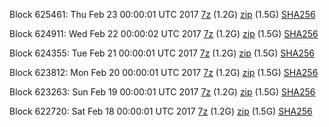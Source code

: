 Block 625461: Thu Feb 23 00:00:01 UTC 2017 [7z](https://transfer.sh/oqU5i/bootstrap.dat.20170223.7z) (1.2G) [zip](https://transfer.sh/YCGHd/bootstrap.dat.20170223.zip) (1.5G) [SHA256](https://transfer.sh/Yt2Aa/sha256.txt)

Block 624911: Wed Feb 22 00:00:02 UTC 2017 [7z](https://transfer.sh/DtbMc/bootstrap.dat.20170222.7z) (1.2G) [zip](https://transfer.sh/SOiGQ/bootstrap.dat.20170222.zip) (1.5G) [SHA256](https://transfer.sh/P9Om9/sha256.txt)

Block 624355: Tue Feb 21 00:00:01 UTC 2017 [7z](https://transfer.sh/Fb7iX/bootstrap.dat.20170221.7z) (1.2G) [zip](https://transfer.sh/fNReV/bootstrap.dat.20170221.zip) (1.5G) [SHA256](https://transfer.sh/za4Ea/sha256.txt)

Block 623812: Mon Feb 20 00:00:01 UTC 2017 [7z](https://transfer.sh/12q0ph/bootstrap.dat.20170220.7z) (1.2G) [zip](https://transfer.sh/XAPQk/bootstrap.dat.20170220.zip) (1.5G) [SHA256](https://transfer.sh/xTfNt/sha256.txt)

Block 623263: Sun Feb 19 00:00:01 UTC 2017 [7z](https://transfer.sh/QLB0l/bootstrap.dat.20170219.7z) (1.2G) [zip](https://transfer.sh/Ix1Zk/bootstrap.dat.20170219.zip) (1.5G) [SHA256](https://transfer.sh/DTTmY/sha256.txt)

Block 622720: Sat Feb 18 00:00:01 UTC 2017 [7z](https://transfer.sh/cQHkJ/bootstrap.dat.20170218.7z) (1.2G) [zip](https://transfer.sh/fROBe/bootstrap.dat.20170218.zip) (1.5G) [SHA256](https://transfer.sh/Eiyrf/sha256.txt)
